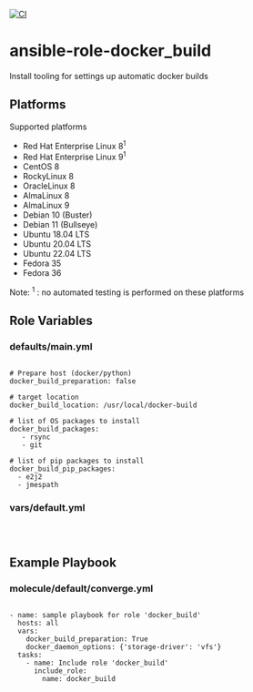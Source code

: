 [![CI](https://github.com/de-it-krachten/ansible-role-docker_build/workflows/CI/badge.svg?event=push)](https://github.com/de-it-krachten/ansible-role-docker_build/actions?query=workflow%3ACI)


# ansible-role-docker_build

Install tooling for settings up automatic docker builds


## Platforms

Supported platforms

- Red Hat Enterprise Linux 8<sup>1</sup>
- Red Hat Enterprise Linux 9<sup>1</sup>
- CentOS 8
- RockyLinux 8
- OracleLinux 8
- AlmaLinux 8
- AlmaLinux 9
- Debian 10 (Buster)
- Debian 11 (Bullseye)
- Ubuntu 18.04 LTS
- Ubuntu 20.04 LTS
- Ubuntu 22.04 LTS
- Fedora 35
- Fedora 36

Note:
<sup>1</sup> : no automated testing is performed on these platforms

## Role Variables
### defaults/main.yml
<pre><code>
# Prepare host (docker/python)
docker_build_preparation: false

# target location
docker_build_location: /usr/local/docker-build

# list of OS packages to install
docker_build_packages:
   - rsync
   - git

# list of pip packages to install
docker_build_pip_packages:
  - e2j2
  - jmespath
</pre></code>

### vars/default.yml
<pre><code>

</pre></code>



## Example Playbook
### molecule/default/converge.yml
<pre><code>
- name: sample playbook for role 'docker_build'
  hosts: all
  vars:
    docker_build_preparation: True
    docker_daemon_options: {'storage-driver': 'vfs'}
  tasks:
    - name: Include role 'docker_build'
      include_role:
        name: docker_build
</pre></code>
